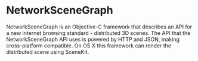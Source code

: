 NetworkSceneGraph
=================

NetworkSceneGraph is an Objective-C framework that describes an API for a new internet browsing standard - distributed 3D scenes. The API that the NetworkSceneGraph API uses is powered by HTTP and JSON, making cross-platform compatible. On OS X this framework can render the distributed scene using SceneKit.
